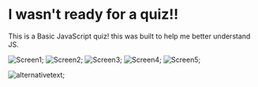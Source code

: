 # I wasn't ready for a quiz!!
This is a Basic JavaScript quiz! 
this was built to help me better understand JS. 

![Screen1](Hw04Real/assets/images/img1.png);
![Screen2](Hw04Real/assets/images/img2.png);
![Screen3](Hw04Real/assets/images/img3.png);
![Screen4](Hw04Real/assets/images/img4.png);
![Screen5](Hw04Real/assets/images/img5.png);

![alternativetext](Hw04Real/assets/images/img1.png);
